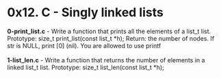 # 0x12. C - Singly linked lists<br/>
**0-print_list.c** - Write a function that prints all the elements of a list_t list. Prototype: size_t print_list(const list_t *h); Return: the number of nodes. If str is NULL, print [0] (nil). You are allowed to use printf<br/><br/>
**1-list_len.c** - Write a function that returns the number of elements in a linked list_t list. Prototype: size_t list_len(const list_t *h);<br/><br/>
